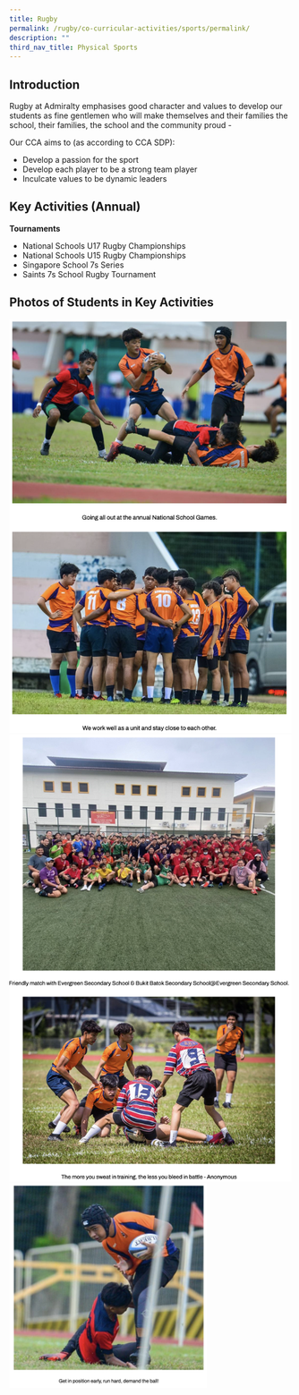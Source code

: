 ```yaml
---
title: Rugby
permalink: /rugby/co-curricular-activities/sports/permalink/
description: ""
third_nav_title: Physical Sports
---
```

Introduction
------------

Rugby at Admiralty emphasises good character and values to develop our students as fine gentlemen who will make themselves and their families the school, their families, the school and the community proud -

  

Our CCA aims to (as according to CCA SDP):

*   Develop a passion for the sport
*   Develop each player to be a strong team player
*   Inculcate values to be dynamic leaders

Key Activities (Annual)
-----------------------

**Tournaments**

*   National Schools U17 Rugby Championships
*   National Schools U15 Rugby Championships
*   Singapore School 7s Series
*   Saints 7s School Rugby Tournament


Photos of Students in Key Activities
------------------------------------

![](/images/rugby2.png)
![](/images/rugby3.png)
<img src="/images/rugby4.png" style="width:70%">
